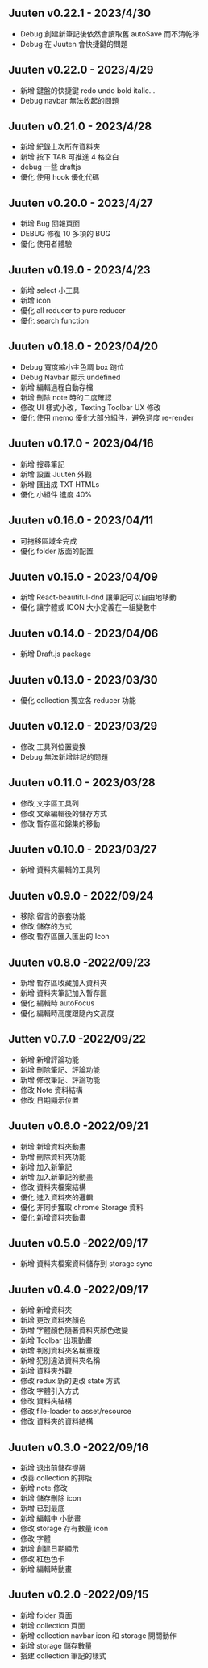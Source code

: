 ## Juuten v0.22.1 - 2023/4/30

- Debug 創建新筆記後依然會讀取舊 autoSave 而不清乾淨
- Debug 在 Juuten 會快捷鍵的問題

## Juuten v0.22.0 - 2023/4/29

- 新增 鍵盤的快捷鍵 redo undo bold italic...
- Debug navbar 無法收起的問題

## Juuten v0.21.0 - 2023/4/28

- 新增 紀錄上次所在資料夾
- 新增 按下 TAB 可推進 4 格空白
- debug 一些 draftjs
- 優化 使用 hook 優化代碼

## Juuten v0.20.0 - 2023/4/27

- 新增 Bug 回報頁面
- DEBUG 修復 10 多項的 BUG
- 優化 使用者體驗

## Juuten v0.19.0 - 2023/4/23

- 新增 select 小工具
- 新增 icon
- 優化 all reducer to pure reducer
- 優化 search function

## Juuten v0.18.0 - 2023/04/20

- Debug 寬度縮小主色調 box 跑位
- Debug Navbar 顯示 undefined
- 新增 編輯過程自動存檔
- 新增 刪除 note 時的二度確認
- 修改 UI 樣式小改，Texting Toolbar UX 修改
- 優化 使用 memo 優化大部分組件，避免過度 re-render

## Juuten v0.17.0 - 2023/04/16

- 新增 搜尋筆記
- 新增 設置 Juuten 外觀
- 新增 匯出成 TXT HTMLs
- 優化 小組件 進度 40%

## Juuten v0.16.0 - 2023/04/11

- 可拖移區域全完成
- 優化 folder 版面的配置

## Juuten v0.15.0 - 2023/04/09

- 新增 React-beautiful-dnd 讓筆記可以自由地移動
- 優化 讓字體或 ICON 大小定義在一組變數中

## Juuten v0.14.0 - 2023/04/06

- 新增 Draft.js package

## Juuten v0.13.0 - 2023/03/30

- 優化 collection 獨立各 reducer 功能

## Juuten v0.12.0 - 2023/03/29

- 修改 工具列位置變換
- Debug 無法新增註記的問題

## Juuten v0.11.0 - 2023/03/28

- 修改 文字區工具列
- 修改 文章編輯後的儲存方式
- 修改 暫存區和錦集的移動

## Juuten v0.10.0 - 2023/03/27

- 新增 資料夾編輯的工具列

## Juuten v0.9.0 - 2022/09/24

- 移除 留言的嵌套功能
- 修改 儲存的方式
- 修改 暫存區匯入匯出的 Icon

## Juuten v0.8.0 -2022/09/23

- 新增 暫存區收藏加入資料夾
- 新增 資料夾筆記加入暫存區
- 優化 編輯時 autoFocus
- 優化 編輯時高度跟隨內文高度

## Jutten v0.7.0 -2022/09/22

- 新增 新增評論功能
- 新增 刪除筆記、評論功能
- 新增 修改筆記、評論功能
- 修改 Note 資料結構
- 修改 日期顯示位置

## Juuten v0.6.0 -2022/09/21

- 新增 新增資料夾動畫
- 新增 刪除資料夾功能
- 新增 加入新筆記
- 新增 加入新筆記的動畫
- 修改 資料夾檔案結構
- 優化 進入資料夾的邏輯
- 優化 非同步獲取 chrome Storage 資料
- 優化 新增資料夾動畫

## Juuten v0.5.0 -2022/09/17

- 新增 資料夾檔案資料儲存到 storage sync

## Juuten v0.4.0 -2022/09/17

- 新增 新增資料夾
- 新增 更改資料夾顏色
- 新增 字體顏色隨著資料夾顏色改變
- 新增 Toolbar 出現動畫
- 新增 判別資料夾名稱重複
- 新增 犯別違法資料夾名稱
- 新增 資料夾外觀
- 修改 redux 新的更改 state 方式
- 修改 字體引入方式
- 修改 資料夾結構
- 修改 file-loader to asset/resource
- 修改 資料夾的資料結構

## Juuten v0.3.0 -2022/09/16

- 新增 退出前儲存提醒
- 改善 collection 的排版
- 新增 note 修改
- 新增 儲存刪除 icon
- 新增 已到最底
- 新增 編輯中 小動畫
- 修改 storage 存有數量 icon
- 修改 字體
- 新增 創建日期顯示
- 修改 紅色色卡
- 新增 編輯時動畫

## Juuten v0.2.0 -2022/09/15

- 新增 folder 頁面
- 新增 collection 頁面
- 新增 collection navbar icon 和 storage 開關動作
- 新增 storage 儲存數量
- 搭建 collection 筆記的樣式
